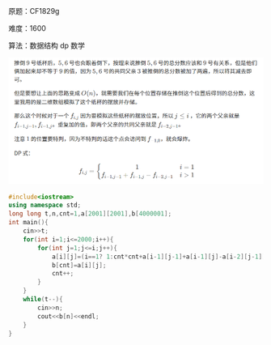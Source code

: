 原题：CF1829g

难度：1600

算法：数据结构 dp 数学

![alt text](image.png)
```cpp
#include<iostream>
using namespace std;
long long t,n,cnt=1,a[2001][2001],b[4000001];
int main(){
    cin>>t;
    for(int i=1;i<=2000;i++){
        for(int j=1;j<=i;j++){
            a[i][j]=(i==1? 1:cnt*cnt+a[i-1][j-1]+a[i-1][j]-a[i-2][j-1]);
            b[cnt]=a[i][j];
            cnt++;
        }
    }
    while(t--){
        cin>>n;
        cout<<b[n]<<endl;
    }
}
```
